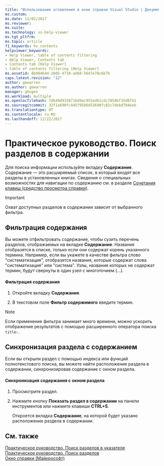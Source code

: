 ```yaml
---
title: "Использование оглавления в окне справки Visual Studio | Документы Майкрософт"
ms.custom: 
ms.date: 11/02/2017
ms.reviewer: 
ms.suite: 
ms.technology: vs-help-viewer
ms.tgt_pltfrm: 
ms.topic: article
f1_keywords: hv_contents
helpviewer_keywords:
- Help Viewer, table of contents filtering
- Help Viewer, Contents tab
- Contents tab [Help Viewer]
- table of contents filtering [Help Viewer]
ms.assetid: 8b98464d-2b05-4710-ad68-5647e78c6b7b
caps.latest.revision: "12"
author: gewarren
ms.author: gewarren
manager: ghogen
ms.workload: multiple
ms.openlocfilehash: fdb49d915871bd9ac955ed61cdc7850bf35d6f41
ms.sourcegitcommit: 32f1a690fc445f9586d53698fc82c7debd784eeb
ms.translationtype: HT
ms.contentlocale: ru-RU
ms.lasthandoff: 12/22/2017
---
```

# <a name="how-to-find-topics-in-the-table-of-contents"></a>Практическое руководство. Поиск разделов в содержании
Для поиска информации используйте вкладку **Содержание**. Содержание — это расширяемый список, в который входят все разделы в установленных книгах. Сведения о специальных возможностях для навигации по содержанию см. в разделе [Сочетания клавиш (средство просмотра справки)](../ide/shortcut-keys-help-viewer.md).  
  
> [!IMPORTANT]
>  Охват доступных разделов в содержании зависит от выбранного фильтра.  
  
## <a name="filter-the-toc"></a>Фильтрация содержания  
Вы можете отфильтровать содержание, чтобы сузить перечень разделов, отображаемых на вкладке **Содержание**. Названия отобразятся в списке, только если они содержат корень указанного термина. Например, если вы укажете в качестве фильтра слово "систематизация", отобразятся названия, которые содержат слова "систематизация" или "система". Узлы, названия которых не содержат термин, будут свернуты в один узел с многоточием (...).  
  
#### <a name="to-filter-the-toc"></a>Фильтрация содержания  
  
1.  Откройте вкладку **Содержание**.  
  
2.  В текстовом поле **Фильтр содержимого** введите термин.  
  
> [!NOTE]
>  Если применение фильтра занимает много времени, можно ускорить отображение результатов с помощью расширенного оператора поиска `title:`.  
  
## <a name="synchronize-a-topic-with-the-toc"></a>Синхронизация раздела с содержанием  
Если вы открыли раздел с помощью индекса или функций полнотекстового поиска, вы можете найти расположение раздела в содержании, синхронизировав содержание с окном раздела.
  
#### <a name="to-synchronize-the-toc-with-the-topic-window"></a>Синхронизация содержания с окном раздела  
  
1.  Просмотрите раздел.  
  
2.  Нажмите кнопку **Показать раздел в содержании** на панели инструментов или нажмите клавиши **CTRL+S**.  
  
     Откроется вкладка **Содержание**, на которой будет указано расположение раздела в содержании.  
  
## <a name="see-also"></a>См. также
[Практическое руководство. Поиск разделов в указателе](../ide/how-to-find-topics-in-the-index.md)  
[Практическое руководство. Поиск разделов](../ide/how-to-search-for-topics.md)  
[Окно справки (Майкрософт)](../ide/microsoft-help-viewer.md)